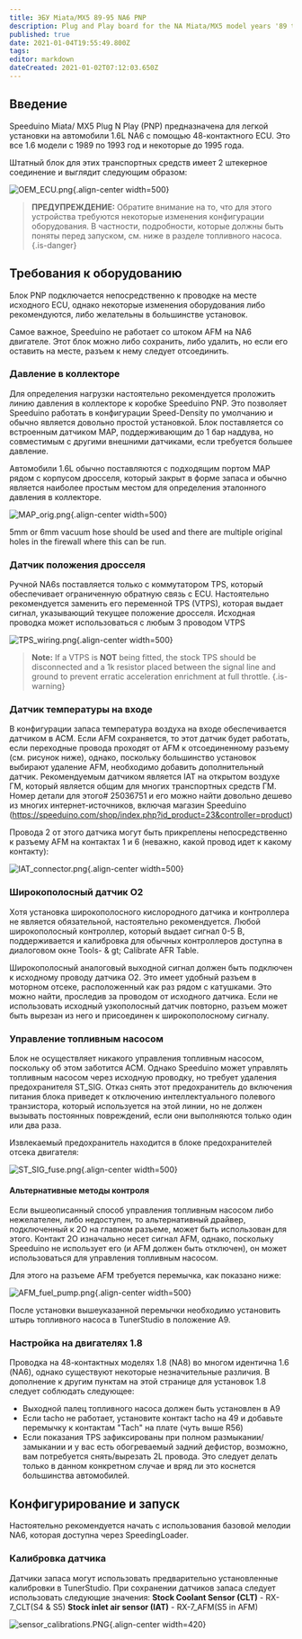 ```yaml
---
title: ЭБУ Miata/MX5 89-95 NA6 PNP
description: Plug and Play board for the NA Miata/MX5 model years '89 through to early '95
published: true
date: 2021-01-04T19:55:49.800Z
tags: 
editor: markdown
dateCreated: 2021-01-02T07:12:03.650Z
---
```


Введение
------------

Speeduino Miata/ MX5 Plug N Play (PNP) предназначена для легкой установки на автомобили 1.6L NA6 с помощью 48-контактного ECU. Это все 1.6 модели с 1989 по 1993 год и некоторые до 1995 года.

Штатный блок для этих транспортных средств имеет 2 штекерное соединение и выглядит следующим образом:

![OEM_ECU.png](/img/MX5/OEM_ECU.png){.align-center width=500}

> **ПРЕДУПРЕЖДЕНИЕ:** Обратите внимание на то, что для этого устройства требуются некоторые изменения конфигурации оборудования. В частности, подробности, которые должны быть поняты перед запуском, см. ниже в разделе топливного насоса.
{.is-danger}



Требования к оборудованию
---------------------

Блок PNP подключается непосредственно к проводке на месте исходного ECU, однако некоторые изменения оборудования либо рекомендуются, либо желательны в большинстве установок.

Самое важное, Speeduino не работает со штоком AFM на NA6 двигателе. Этот блок можно либо сохранить, либо удалить, но если его оставить на месте, разъем к нему следует отсоединить.

### Давление в коллекторе

Для определения нагрузки настоятельно рекомендуется проложить линию давления в коллекторе к коробке Speeduino PNP. Это позволяет Speeduino работать в конфигурации Speed-Density по умолчанию и обычно является довольно простой установкой. Блок поставляется со встроенным датчиком MAP, поддерживающим до 1 бар наддува, но совместимым с другими внешними датчиками, если требуется большее давление.

Автомобили 1.6L обычно поставляются с подходящим портом MAP рядом с корпусом дросселя, который закрыт в форме запаса и обычно является наиболее простым местом для определения эталонного давления в коллекторе.

![MAP_orig.png](/img/MX5/MAP_orig.png){.align-center width=500}

5mm or 6mm vacuum hose should be used and there are multiple original holes in the firewall where this can be run.

### Датчик положения дросселя

Ручной NA6s поставляется только с коммутатором TPS, который обеспечивает ограниченную обратную связь с ECU. Настоятельно рекомендуется заменить его переменной TPS (VTPS), которая выдает сигнал, указывающий текущее положение дросселя. Исходная проводка может использоваться с любым 3 проводом VTPS

![TPS_wiring.png](/img/MX5/TPS_wiring.png){.align-center width=500}

> **Note:** If a VTPS is **NOT** being fitted, the stock TPS should be disconnected and a 1k resistor placed between the signal line and ground to prevent erratic acceleration enrichment at full throttle.
{.is-warning}


### Датчик температуры на входе

В конфигурации запаса температура воздуха на входе обеспечивается датчиком в АСМ. Если AFM сохраняется, то этот датчик будет работать, если переходные провода проходят от AFM к отсоединенному разъему (см. рисунок ниже), однако, поскольку большинство установок выбирают удаление AFM, необходимо добавить дополнительный датчик. Рекомендуемым датчиком является IAT на открытом воздухе ГМ, который является общим для многих транспортных средств ГМ. Номер детали для этого\# 25036751 и его можно найти довольно дешево из многих интернет-источников, включая магазин Speeduino (https://speeduino.com/shop/index.php?id_product=23&controller=product)

Провода 2 от этого датчика могут быть прикреплены непосредственно к разъему AFM на контактах 1 и 6 (неважно, какой провод идет к какому контакту):

![IAT_connector.png](/img/MX5/IAT_connector.png){.align-center width=500}

### Широкополосный датчик O2

Хотя установка широкополосного кислородного датчика и контроллера не является обязательной, настоятельно рекомендуется. Любой широкополосный контроллер, который выдает сигнал 0-5 В, поддерживается и калибровка для обычных контроллеров доступна в диалоговом окне Tools- & gt; Calibrate AFR Table.

Широкополосный аналоговый выходной сигнал должен быть подключен к исходному проводу датчика O2. Это имеет удобный разъем в моторном отсеке, расположенный как раз рядом с катушками. Это можно найти, проследив за проводом от исходного датчика. Если не использовать исходный узкополосный датчик повторно, разъем может быть вырезан из него и присоединен к широкополосному сигналу.

### Управление топливным насосом

Блок не осуществляет никакого управления топливным насосом, поскольку об этом заботится АСМ. Однако Speeduino может управлять топливным насосом через исходную проводку, но требует удаления предохранителя ST_SIG. Отказ снять этот предохранитель до включения питания блока приведет к отключению интеллектуального полевого транзистора, который используется на этой линии, но не должен вызывать постоянных повреждений, если они выполняются только один или два раза.

Извлекаемый предохранитель находится в блоке предохранителей отсека двигателя:

![ST_SIG_fuse.png](/img/MX5/ST_SIG_fuse.png){.align-center width=500}

#### Альтернативные методы контроля

Если вышеописанный способ управления топливным насосом либо нежелателен, либо недоступен, то альтернативный драйвер, подключенный к 2O на главном разъеме, может быть использован для этого. Контакт 2O изначально несет сигнал AFM, однако, поскольку Speeduino не использует его (и AFM должен быть отключен), он может использоваться для управления топливным насосом.

Для этого на разъеме AFM требуется перемычка, как показано ниже:

![AFM_fuel_pump.png](/img/MX5/AFM_fuel_pump.png){.align-center width=500}


После установки вышеуказанной перемычки необходимо установить штырь топливного насоса в TunerStudio в положение A9.

### Настройка на двигателях 1.8

Проводка на 48-контактных моделях 1.8 (NA8) во многом идентична 1.6 (NA6), однако существуют некоторые незначительные различия. В дополнение к другим пунктам на этой странице для установок 1.8 следует соблюдать следующее:

- Выходной палец топливного насоса должен быть установлен в A9
- Если tacho не работает, установите контакт tacho на 49 и добавьте перемычку к контактам "Tach" на плате (чуть выше R56)
- Если показания TPS зафиксированы при полном размыкании/замыкании и у вас есть обогреваемый задний дефистор, возможно, вам потребуется снять/вырезать 2L провода. Это следует делать только в данном конкретном случае и вряд ли это коснется большинства автомобилей.

## Конфигурирование и запуск
Настоятельно рекомендуется начать с использования базовой мелодии NA6, которая доступна через SpeedingLoader.

### Калибровка датчика

Датчики запаса могут использовать предварительно установленные калибровки в TunerStudio. При сохранении датчиков запаса следует использовать следующие значения:
**Stock Coolant Sensor (CLT)** - RX-7_CLT(S4 & S5)
**Stock inlet air sensor (IAT)** - RX-7_AFM(S5 in AFM)

![sensor_calibrations.PNG](/img/MX5/sensor_calibrations.PNG){.align-center width=420}
